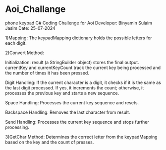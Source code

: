 # Aoi_Challange
phone keypad C# Coding Challenge for Aoi
Developer: Binyamin Sulaim Jasim
Date: 25-07-2024


1)Mapping: The keypadMapping dictionary holds the possible letters for each digit.

2)Convert Method:

Initialization: result (a StringBuilder object) stores the final output. currentKey and currentKeyCount track the current key being processed and the number of times it has been pressed.

Digit Handling: If the current character is a digit, it checks if it is the same as the last digit processed. If yes, it increments the count; otherwise, it processes the previous key and starts a new sequence.

Space Handling: Processes the current key sequence and resets.

Backspace Handling: Removes the last character from result.

Send Handling: Processes the current key sequence and stops further processing.

3)GetChar Method: Determines the correct letter from the keypadMapping based on the key and the count of presses.
